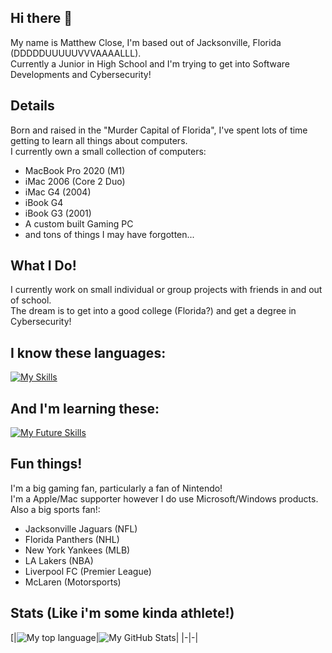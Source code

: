 ## Hi there 👋

My name is Matthew Close, I'm based out of Jacksonville, Florida (DDDDDUUUUUVVVAAAALLL).  
Currently a Junior in High School and I'm trying to get into Software Developments and Cybersecurity!

## Details

Born and raised in the "Murder Capital of Florida", I've spent lots of time getting to learn all things about computers.  
I currently own a small collection of computers: 
- MacBook Pro 2020 (M1)
- iMac 2006 (Core 2 Duo)
- iMac G4 (2004)
- iBook G4
- iBook G3 (2001)
- A custom built Gaming PC
- and tons of things I may have forgotten...

## What I Do!

I currently work on small individual or group projects with friends in and out of school.  
The dream is to get into a good college (Florida?) and get a degree in Cybersecurity!  
## I know these languages:  
[![My Skills](https://skillicons.dev/icons?i=html,css,bootstrap,py,git)](https://skillicons.dev) 
## And I'm learning these:  
[![My Future Skills](https://skillicons.dev/icons?i=cpp,js,swift)](https://skillicons.dev)

## Fun things!

I'm a big gaming fan, particularly a fan of Nintendo!  
I'm a Apple/Mac supporter however I do use Microsoft/Windows products.  
Also a big sports fan!:
- Jacksonville Jaguars (NFL)
- Florida Panthers (NHL)
- New York Yankees (MLB)
- LA Lakers (NBA)
- Liverpool FC (Premier League)
- McLaren (Motorsports)

## Stats (Like i'm some kinda athlete!)
[|![My top language](https://github-readme-stats.vercel.app/api/top-langs/?username=ikea48&show_icons=true&title_color=4F8CC9&text_color=9f9f9f&bg_color=00000000&hide_border=true&icon_color=00000000&count_private=true)|![My GitHub Stats](https://github-readme-stats.vercel.app/api?username=ikea48&show_icons=true&title_color=4F8CC9&text_color=9f9f9f&bg_color=00000000&hide_border=true&icon_color=4F8CC9&count_private=true&show_icons=true)|
|-|-|